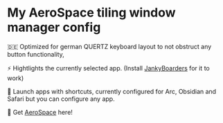 # My AeroSpace tiling window manager config 

🇩🇪 Optimized for german QUERTZ keyboard layout to not obstruct any button functionality,

⚡ Hightlights the currently selected app. (Install [JankyBoarders](https://github.com/FelixKratz/JankyBorders) for it to work)

📱 Launch apps with shortcuts, currently configured for Arc, Obsidian and Safari but you can configure any app.

🛫 Get [AeroSpace](https://github.com/nikitabobko/AeroSpace) here!
